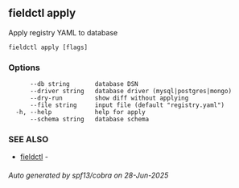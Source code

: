 ## fieldctl apply

Apply registry YAML to database

```
fieldctl apply [flags]
```

### Options

```
      --db string       database DSN
      --driver string   database driver (mysql|postgres|mongo)
      --dry-run         show diff without applying
      --file string     input file (default "registry.yaml")
  -h, --help            help for apply
      --schema string   database schema
```

### SEE ALSO

* [fieldctl](fieldctl.md)	 - 

###### Auto generated by spf13/cobra on 28-Jun-2025
